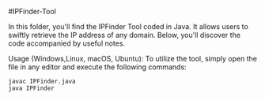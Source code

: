 #IPFinder-Tool

In this folder, you'll find the IPFinder Tool coded in Java. It allows users to swiftly retrieve the IP address of any domain. Below, you'll discover the code accompanied by useful notes.

Usage (Windows,Linux, macOS, Ubuntu):
To utilize the tool, simply open the file in any editor and execute the following commands:
```
javac IPFinder.java
java IPFinder
```
